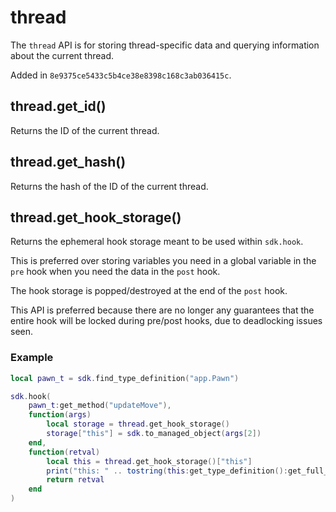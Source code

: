 # thread

The `thread` API is for storing thread-specific data and querying information about the current thread.

Added in `8e9375ce5433c5b4ce38e8398c168c3ab036415c`.

## thread.get_id()

Returns the ID of the current thread.

## thread.get_hash()

Returns the hash of the ID of the current thread.

## thread.get_hook_storage()

Returns the ephemeral hook storage meant to be used within `sdk.hook`.

This is preferred over storing variables you need in a global variable in the `pre` hook when you need the data in the `post` hook.

The hook storage is popped/destroyed at the end of the `post` hook.

This API is preferred because there are no longer any guarantees that the entire hook will be locked during pre/post hooks, due to deadlocking issues seen.

### Example

```lua
local pawn_t = sdk.find_type_definition("app.Pawn")

sdk.hook(
    pawn_t:get_method("updateMove"),
    function(args)
        local storage = thread.get_hook_storage()
        storage["this"] = sdk.to_managed_object(args[2])
    end,
    function(retval)
        local this = thread.get_hook_storage()["this"]
        print("this: " .. tostring(this:get_type_definition():get_full_name()))
        return retval
    end
)
```